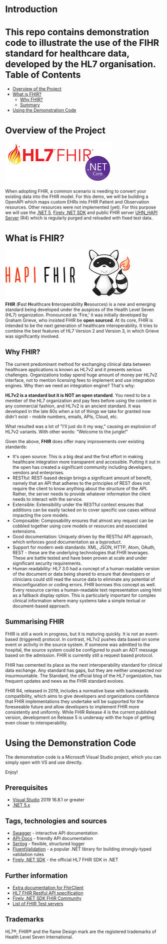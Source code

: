# Introduction

This repo contains demonstration code to illustrate the use of the FIHR standard for healthcare data, developed by the HL7 organisation.
Table of Contents
=================

   * [Overview of the Project](#overview-of-the-project)
   * [What is FHIR?](#what-is-fhir)
     * [Why FHIR?](#why-fhir)
     * [Summary](#summarising-fhir)
   * [Using the Demonstration Code](#using-the-demonstration-code)

# Overview of the Project

![HL7 Logo](res/hl7-fhir-340x132.png)

When adopting FHIR, a common scenario is needing to convert your existing data into the FHIR model. For this demo, we will be building a OpenAPI which maps custom EHRs into FHIR Patient and Observation resources. Other resources were not implemented (yet).
For this purpose we will use the [.NET 5](https://dotnet.microsoft.com/download/dotnet/5.0),  [Firely .NET SDK](https://fire.ly/products/firely-net-sdk/) and public FHIR server [UHN_HAPI Server](http://hapi.fhir.org) (R4) which is regularly purged and reloaded with fixed test data.

    
# What is FHIR?
![](res/hapi-fhir.png)


**FHIR** (**F**ast **H**ealthcare **I**nteroperability **R**esources) is a new and emerging standard being developed under the auspices of the Health Level Seven (HL7) organization. Pronounced as 'Fire,' it was initially developed by Graham Grieve, who insisted FHIR be **open sourced**. At its core, FHIR is intended to be the next generation of healthcare interoperability. It tries to combine the best features of HL7 Version 2 and Version 3, in which Grieve was significantly involved.

## Why FHIR?
The current predominant method for exchanging clinical data between healthcare applications is known as HL7v2 and it presents serious challenges. Organizations today spend huge amount of money per HL7v2 interface, not to mention licensing fees to implement and use integration engines. Why then we need an integration engine? That's why:

**HL7v2 is a standard but it is NOT an open standard**. You need to be a member of the HL7 organization and pay fees before using the content in any commercial fashion, and HL7v2 is an ancient standard. It was developed in the late 80s when a lot of things we take for granted now didn't exist - mobile numbers, emails, APIs, Cloud, etc.

What resulted was a lot of "I'll just do it my way," causing an explosion of HL7v2 variants. With other words: "Welcome to the jungle!"

Given the above, **FHIR** does offer many improvements over existing standards:

- It's open source: This is a big deal and the first effort in making healthcare integration more transparent and accessible. Putting it out in the open has created a significant community including developers, vendors and enterprises.
- RESTful: REST-based design brings a significant amount of benefit, namely that an API that adheres to the principles of REST does not require the client to know anything about the structure of the API. Rather, the server needs to provide whatever information the client needs to interact with the service.
- Extensible: Extensibility under the RESTful context ensures that additions can be easily tacked on to cover specific use cases without impacting the core models.
- Composable: Composability ensures that almost any request can be cobbled together using core models or resources and associated extensions.
- Good documentation: Uniquely driven by the RESTful API approach, which enforces good documentation as a byproduct.
- Support for modern web standards: XML, JSON, HTTP, Atom, OAuth, REST - these are the underlying technologies that FHIR leverages. These are battle tested and have been proven at scale and under significant security requirements.
- Human readability: HL7 3.0 had a concept of a human readable version of the document or data being shared to ensure that developers or clinicians could still read the source data to eliminate any potential of misconfiguration or coding errors. FHIR borrows this concept as well. Every resource carries a human-readable text representation using html as a fallback display option. This is particularly important for complex clinical information where many systems take a simple textual or document-based approach.

## Summarising FHIR
FHIR is still a work in progress, but it is maturing quickly. It is not an event-based (triggered) protocol. In contrast, HL7v2 pushes data based on some event or activity in the source system. If someone was admitted to the hospital, the source system could be configured to push an ADT message based on the admission. FHIR is currently still a request based protocol.

FHIR has cemented its place as the next interoperability standard for clinical data exchange. Any standard has gaps, but they are neither unexpected nor insurmountable. The Standard, the official blog of the HL7 organization, has frequent updates and news as the FHIR standard evolves.  

FHIR R4, released in 2019, includes a normative base with backwards compatibility, which aims to give developers and organizations confidence that FHIR implementations they undertake will be supported for the foreseeable future and allow developers to implement FHIR more consistently and uniformly. While FHIR Release 4 is the current published version, development on Release 5 is underway with the hope of getting even closer to interoperability.

# Using the Demonstration Code

The demonstration code is a Microsoft Visual Studio project, which you can simply open with VS and use directly.

Enjoy!

## Prerequisites
- [Visual Studio](https://www.visualstudio.com/vs/community) 2019 16.8.1 or greater 
- [.NET 5.x](https://dotnet.microsoft.com/download/dotnet/5.0)

## Tags, technologies and sources
- [Swagger](https://swagger.io/) - interactive API documentation
- [API-Docs](https://api-docs.io/) - friendly API documentation
- [Serilog](https://serilog.net/) - flexible, structured logger
- [FluentValidation](https://fluentvalidation.net/) - a popular .NET library for building strongly-typed validation rules
- [Firely .NET SDK](https://fire.ly/products/firely-net-sdk/) - the official HL7 FHIR SDK in .NET

## Further information
- [Extra documentation for FhirClient](https://docs.fire.ly/firelynetsdk/client.html)  
- [HL7 FHIR Restful API specification](https://www.hl7.org/fhir/http.html)
- [Firely .NET SDK FHIR Community](https://chat.fhir.org/#narrow/stream/179171-dotnet)
- [List of FHIR Test servers](https://confluence.hl7.org/display/FHIR/Public+Test+Servers)

## Trademarks
HL7®, FHIR® and the flame Design mark are the registered trademarks of Health Level Seven International.
